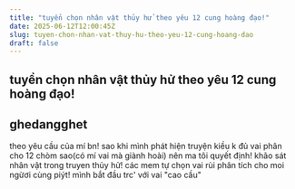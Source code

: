 ```yaml
---
title: "tuyển chọn nhân vật thủy hử theo yêu 12 cung hoàng đạo!"
date: 2025-06-12T12:00:45Z
slug: tuyen-chon-nhan-vat-thuy-hu-theo-yeu-12-cung-hoang-dao
draft: false
---
```


## tuyển chọn nhân vật thủy hử theo yêu 12 cung hoàng đạo!

## ghedangghet

theo yêu cầu của mí bn! sao khi mình phát hiện truyện kiều k đủ vai phân cho 12 chòm sao(có mí vai mà giành hoài)
nên ma tôi quyết định! khão sát nhân vật trong truyen thủy hử! các mem tự chọn vai rùi phân tích cho moi ngừơi cùng piýt!
mình bắt đầu trc' với vai "cao cầu"